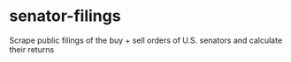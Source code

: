 # senator-filings
Scrape public filings of the buy + sell orders of U.S. senators and calculate their returns
